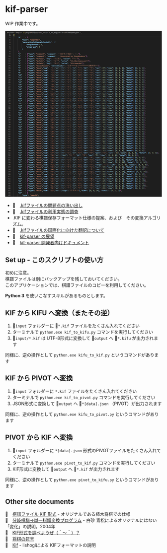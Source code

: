 # kif-parser

WIP 作業中です。  

![20211015blog5.png](./docs/img/20211015blog5.png)  

* 📖　[.kifファイルの問題点の洗い出し](./docs/research.md)
* 📖　[.kifファイルの利用実態の調査](./docs/examples)
* .KIF に変わる棋譜保存フォーマット仕様の提案、および　その変換アルゴリズム。
* 📖　[.kifファイルの国際化に向けた翻訳について](./docs/translation.md)
* 📖　[kif-parser の展望](./docs/vision.md)  
* 📖　[kif-parser 開発者向けドキュメント](./docs/developer.md)  

## Set up - このスクリプトの使い方

初めに注意。  
棋譜ファイルは別にバックアップを残しておいてください。  
このアプリケーションでは、棋譜ファイルのコピーを利用してください。  

**Python 3** を使いこなすスキルがあるものとします。  

## KIF から KIFU へ変換（またその逆）

1. 📂`input` フォルダーに 📄`*.kif` ファイルをたくさん入れてください
2. ターミナルで `python.exe kif_to_kifu.py` コマンドを実行してください
3. 📄`input/*.kif` は UTF-8形式に変換して 📂`output` へ 📄`*.kifu` が出力されます

同様に、逆の操作として `python.exe kifu_to_kif.py` というコマンドがあります  


## KIF から PIVOT へ変換

1. 📂`input` フォルダーに `*.kif` ファイルをたくさん入れてください
2. ターミナルで `python.exe kif_to_pivot.py` コマンドを実行してください
3. JSON形式に変換して 📂`output` へ 📄`*[data].json` （PIVOT）が出力されます

同様に、逆の操作として `python.exe kifu_to_pivot.py` というコマンドがあります

## PIVOT から KIF へ変換

1. 📂`input` フォルダーに `*[data].json` 形式のPIVOTファイルをたくさん入れてください
2. ターミナルで `python.exe pivot_to_kif.py` コマンドを実行してください
3. KIF形式に変換して 📂`output` へ 📄`*.kif` が出力されます

同様に、逆の操作として `python.exe pivot_to_kifu.py` というコマンドがあります

## Other site documents

📖　[棋譜ファイル KIF 形式](http://kakinoki.o.oo7.jp/kif_format.html) - オリジナルである柿木将棋での仕様  
📖　[分岐棋譜→単一棋譜変換プログラム](http://www.hakusa.net/computer/free/kifuconv.html) - 白砂 青松によるオリジナルにはない「変化」の説明。2004年  
📖　[KIF形式を調べようぜ（＾～＾）？](https://crieit.net/drafts/6150ffc21e0de)  
📖　[将棋の符号](https://crieit.net/drafts/615192ae93d14)  
📖　[Kif](https://lishogi.org/explanation/kif) - lishogiによる KIFフォーマットの説明  
